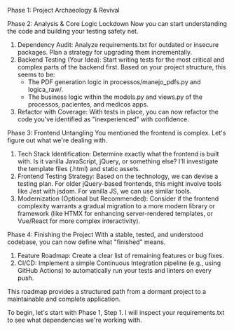 Phase 1: Project Archaeology & Revival

  Phase 2: Analysis & Core Logic Lockdown
  Now you can start understanding the code and building your testing safety net.

   1. Dependency Audit: Analyze requirements.txt for outdated or insecure packages. Plan a strategy for upgrading them incrementally.
   2. Backend Testing (Your Idea): Start writing tests for the most critical and complex parts of the backend first. Based on your project structure, this seems to
      be:
       * The PDF generation logic in processos/manejo_pdfs.py and logica_raw/.
       * The business logic within the models.py and views.py of the processos, pacientes, and medicos apps.
   3. Refactor with Coverage: With tests in place, you can now refactor the code you've identified as "inexperienced" with confidence.

  Phase 3: Frontend Untangling
  You mentioned the frontend is complex. Let's figure out what we're dealing with.

   1. Tech Stack Identification: Determine exactly what the frontend is built with. Is it vanilla JavaScript, jQuery, or something else? I'll investigate the
      template files (.html) and static assets.
   2. Frontend Testing Strategy: Based on the technology, we can devise a testing plan. For older jQuery-based frontends, this might involve tools like Jest with
      jsdom. For vanilla JS, we can use similar tools.
   3. Modernization (Optional but Recommended): Consider if the frontend complexity warrants a gradual migration to a more modern library or framework (like HTMX
      for enhancing server-rendered templates, or Vue/React for more complex interactivity).

  Phase 4: Finishing the Project
  With a stable, tested, and understood codebase, you can now define what "finished" means.

   1. Feature Roadmap: Create a clear list of remaining features or bug fixes.
   2. CI/CD: Implement a simple Continuous Integration pipeline (e.g., using GitHub Actions) to automatically run your tests and linters on every push.

  This roadmap provides a structured path from a dormant project to a maintainable and complete application.

  To begin, let's start with Phase 1, Step 1. I will inspect your requirements.txt to see what dependencies we're working with.